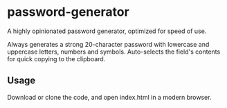 # password-generator
A highly opinionated password generator, optimized for speed of use.

Always generates a strong 20-character password with lowercase and uppercase letters, numbers and symbols. Auto-selects the field's contents for quick copying to the clipboard.

## Usage
Download or clone the code, and open index.html in a modern browser.
